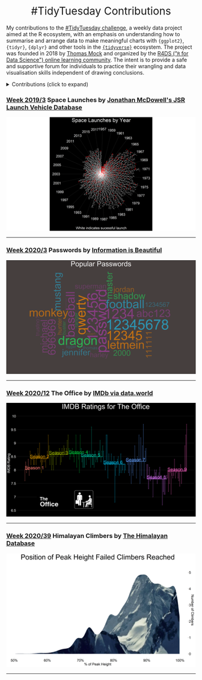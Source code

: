 <h1 style="font-weight:normal" align="center">
  &nbsp;#TidyTuesday Contributions&nbsp;
</h1>

My contributions to the [#TidyTuesday challenge](https://github.com/rfordatascience/tidytuesday), a weekly data project aimed at the R ecosystem, with an emphasis on understanding how to summarise and arrange data to make meaningful charts with `{ggplot2}`, `{tidyr}`, `{dplyr}` and other tools in the [`{tidyverse}`](https://www.tidyverse.org/) ecosystem. The project was founded in 2018 by [Thomas Mock](https://thomasmock.netlify.com/) and organized by the [R4DS ("`R` for Data Science") online learning community](https://twitter.com/r4dscommunity). The intent is to provide a safe and supportive forum for individuals to practice their wrangling and data visualisation skills independent of drawing conclusions.  

<details>
  <summary>Contributions (click to expand)</summary>
  
<!-- toc -->
* **Challenges 2019**
  - 2019/3 [Space Launches](https://github.com/Beck466/TidyTuesday/tree/master/plots/2019_3)
* **Challenges 2020**
  - 2020/3 [Passwords](https://github.com/Beck466/TidyTuesday/tree/master/plots/2020_3)
  - 2020/12 [The Office](https://github.com/Beck466/TidyTuesday/tree/master/plots/2020_12)
  - 2020/39 [Himalayan Climbers](https://github.com/Beck466/TidyTuesday/tree/master/plots/2020_39)
<!-- tocstop -->

</details>

### [Week 2019/3](https://github.com/Beck466/TidyTuesday/tree/master/plots/2019_3) Space Launches by [Jonathan McDowell's JSR Launch Vehicle Database](http://www.planet4589.org/space/lvdb/index.html)
![./plots/2019_3/2019_3_SpaceLaunches.png](https://raw.githubusercontent.com/Beck466/TidyTuesday/master/plots/2019_3/2019_3_SpaceLaunches.png)

***

### [Week 2020/3](https://github.com/Beck466/TidyTuesday/tree/master/plots/2020_3) Passwords by [Information is Beautiful](https://docs.google.com/spreadsheets/d/1cz7TDhm0ebVpySqbTvrHrD3WpxeyE4hLZtifWSnoNTQ/edit#gid=21)
![./plots/2020_3/2020_3_Passwords.png](https://raw.githubusercontent.com/Beck466/TidyTuesday/master/plots/2020_3/2020_3_Passwords.png)

***

### [Week 2020/12](https://github.com/Beck466/TidyTuesday/tree/master/plots/2020_12) The Office by [IMDb via data.world](https://data.world/anujjain7/the-office-imdb-ratings-dataset)
![./plots/2020_12/2020_12_TheOffice.png](https://raw.githubusercontent.com/Beck466/TidyTuesday/master/plots/2020_12/2020_12_TheOffice.png)

***

### [Week 2020/39](https://github.com/Beck466/TidyTuesday/tree/master/plots/2020_39) Himalayan Climbers by [The Himalayan Database](https://www.himalayandatabase.com/)
![./plots/2020_39/2020_39_HimalayanClimbers.png](https://raw.githubusercontent.com/Beck466/TidyTuesday/master/plots/2020_39/2020_39_HimalayanClimbers.png)

***